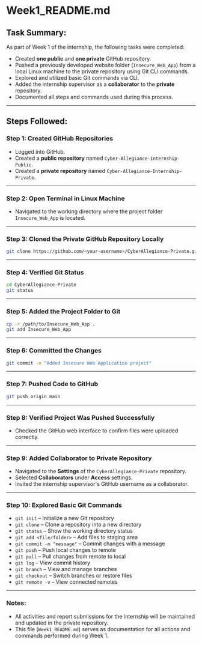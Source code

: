 
# Week1_README.md

## Task Summary:
As part of Week 1 of the internship, the following tasks were completed:

- Created **one public** and **one private** GitHub repository.
- Pushed a previously developed website folder (`Insecure_Web_App`) from a local Linux machine to the private repository using Git CLI commands.
- Explored and utilized basic Git commands via CLI.
- Added the internship supervisor as a **collaborator** to the **private** repository.
- Documented all steps and commands used during this process.

---

## Steps Followed:

### Step 1: Created GitHub Repositories

- Logged into GitHub.
- Created a **public repository** named `Cyber-Allegiance-Internship-Public`.
- Created a **private repository** named `Cyber-Allegiance-Internship-Private`.

---

### Step 2: Open Terminal in Linux Machine

- Navigated to the working directory where the project folder `Insecure_Web_App` is located.

---

### Step 3: Cloned the Private GitHub Repository Locally

```bash
git clone https://github.com/<your-username>/CyberAllegiance-Private.git
```

---

### Step 4: Verified Git Status

```bash
cd CyberAllegiance-Private
git status
```

---

### Step 5: Added the Project Folder to Git

```bash
cp -r /path/to/Insecure_Web_App .
git add Insecure_Web_App
```

---

### Step 6: Committed the Changes

```bash
git commit -m "Added Insecure Web Application project"
```

---

### Step 7: Pushed Code to GitHub

```bash
git push origin main
```

---

### Step 8: Verified Project Was Pushed Successfully

- Checked the GitHub web interface to confirm files were uploaded correctly.

---

### Step 9: Added Collaborator to Private Repository

- Navigated to the **Settings** of the `CyberAllegiance-Private` repository.
- Selected **Collaborators** under **Access** settings.
- Invited the internship supervisor's GitHub username as a collaborator.

---

### Step 10: Explored Basic Git Commands

- `git init` – Initialize a new Git repository
- `git clone` – Clone a repository into a new directory
- `git status` – Show the working directory status
- `git add <file/folder>` – Add files to staging area
- `git commit -m "message"` – Commit changes with a message
- `git push` – Push local changes to remote
- `git pull` – Pull changes from remote to local
- `git log` – View commit history
- `git branch` – View and manage branches
- `git checkout` – Switch branches or restore files
- `git remote -v` – View connected remotes

---

### Notes:

- All activities and report submissions for the internship will be maintained and updated in the private repository.
- This file (`Week1_README.md`) serves as documentation for all actions and commands performed during Week 1.

